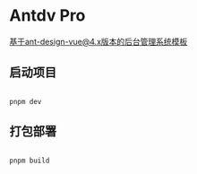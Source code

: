 # Antdv Pro

基于ant-design-vue@4.x版本的后台管理系统模板


## 启动项目

```shell

pnpm dev

```

## 打包部署

```shell

pnpm build

```
